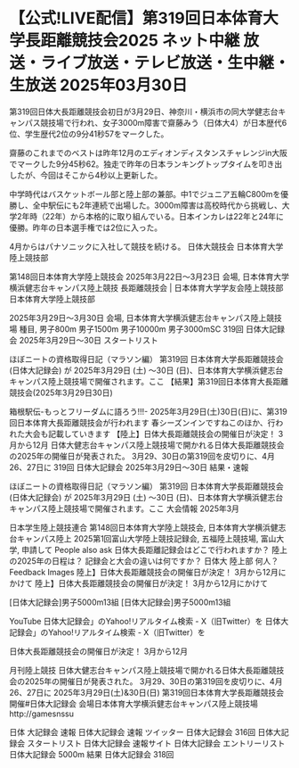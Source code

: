 # 【公式!LIVE配信】第319回日本体育大学長距離競技会2025 ネット中継 放送・ライブ放送・テレビ放送・生中継・生放送 2025年03月30日

第319回日体大長距離競技会初日が3月29日、神奈川・横浜市の同大学健志台キャンパス競技場で行われ、女子3000m障害で齋藤みう（日体大4）が日本歴代6位、学生歴代2位の9分41秒57をマークした。

齋藤のこれまでのベストは昨年12月のエディオンディスタンスチャレンジin大阪でマークした9分45秒62。独走で昨年の日本ランキングトップタイムを叩き出したが、今回はそこから4秒以上更新した。

中学時代はバスケットボール部と陸上部の兼部。中1でジュニア五輪C800mを優勝し、全中駅伝にも2年連続で出場した。3000m障害は高校時代から挑戦し、大学2年時（22年）から本格的に取り組んでいる。日本インカレは22年と24年に優勝。昨年の日本選手権では2位に入った。

4月からはパナソニックに入社して競技を続ける。
日体大競技会
日本体育大学陸上競技部

第148回日本体育大学陸上競技会 2025年3月22日～3月23日 会場, 日本体育大学横浜健志台キャンパス陸上競技 
長距離競技会 | 日本体育大学学友会陸上競技部
日本体育大学陸上競技部

2025年3月29日～3月30日 会場, 日本体育大学横浜健志台キャンパス陸上競技場 種目, 男子800m 男子1500m 男子10000m 男子3000mSC 
319回 日体大記録会 2025年3月29日～30日 スタートリスト 

ほぼニートの資格取得日記（マラソン編）
 第319回 日本体育大学長距離競技会 (日体大記録会) が 2025年3月29日 (土) ～30日 (日)、日本体育大学横浜健志台キャンパス陸上競技場で開催されます。ここ 
【結果】第319回日本体育大長距離競技会(2025年3月29日30日)

箱根駅伝-もっとフリーダムに語ろう!!!-
 2025年3月29日(土)30日(日)に、第319回日本体育大長距離競技会が行われます 春シーズンインですねこのほか、行われた大会も記載していきます
【陸上】日体大長距離競技会の開催日が決定！ 3月から12月 
 日体大健志台キャンパス陸上競技場で開かれる日体大長距離競技会の2025年の開催日が発表された。 3月29、30日の第319回を皮切りに、4月26、27日に 
319回 日体大記録会 2025年3月29日～30日 結果・速報 

ほぼニートの資格取得日記（マラソン編）
 第319回 日本体育大学長距離競技会 (日体大記録会) が 2025年3月29日 (土) ～30日 (日)、日本体育大学横浜健志台キャンパス陸上競技場で開催されます。ここ 
大会情報 2025年3月

日本学生陸上競技連合
 第148回日本体育大学陸上競技会, 日本体育大学横浜健志台キャンパス陸上  2025第1回富山大学陸上競技記録会, 五福陸上競技場, 富山大学, 申請して 
People also ask
日体大長距離記録会はどこで行われますか？
陸上の2025年の日程は？
記録会と大会の違いは何ですか？
日体大 陸上部 何人？
Feedback
Images
陸上】日体大長距離競技会の開催日が決定！ 3月から12月にかけて 
陸上】日体大長距離競技会の開催日が決定！ 3月から12月にかけて 


[日体大記録会]男子5000m13組
[日体大記録会]男子5000m13組

YouTube
日体大記録会」のYahoo!リアルタイム検索 - X（旧Twitter）を 
日体大記録会」のYahoo!リアルタイム検索 - X（旧Twitter）を 

日体大長距離競技会の開催日が決定！ 3月から12月 

月刊陸上競技
日体大健志台キャンパス陸上競技場で開かれる日体大長距離競技会の2025年の開催日が発表された。 3月29、30日の第319回を皮切りに、4月26、27日に 
2025年3月29日(土)&30日(日) 第319回日本体育大学長距離競技会 開催#日体大記録会 会場日本体育大学横浜健志台キャンパス陸上競技場http://gamesnssu 

日体 大記録会 速報
日体大記録会 速報 ツイッター
日体大記録会 316回
日体大記録会 スタートリスト
日体大記録会 速報サイト
日体大記録会 エントリーリスト
日体大記録会 5000m 結果
日体大記録会 318回
